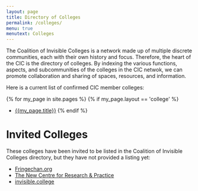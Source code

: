 ```yaml
---
layout: page
title: Directory of Colleges
permalink: /colleges/
menu: true
menutext: Colleges
---
```

The Coalition of Invisible Colleges is a network made up of multiple discrete communities, each with their own history and focus. Therefore, the heart of the CIC is the directory of colleges. By indexing the various functions, aspects, and subcommunities of the colleges in the CIC netwok, we can promote collaboration and sharing of spaces, resources, and information.

Here is a current list of confirmed CIC member colleges:

{% for my_page in site.pages %}
  {% if my_page.layout == 'college' %}
  * [{{my_page.title}}]({{my_page.permalink}})
  {% endif %}
  
# Invited Colleges
These colleges have been invited to be listed in the Coalition of Invisible Colleges directory, but they have not provided a listing yet:
* [Fringechan.org](http://www.fringechan.org/)
* [The New Centre for Research & Practice](http://thenewcentre.org)
* [invisible.college](http://invisible.college)
